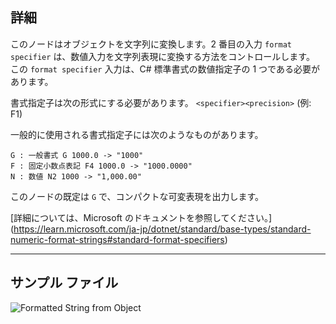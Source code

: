 ## 詳細
このノードはオブジェクトを文字列に変換します。2 番目の入力 `format specifier` は、数値入力を文字列表現に変換する方法をコントロールします。
この `format specifier` 入力は、C# 標準書式の数値指定子の 1 つである必要があります。

書式指定子は次の形式にする必要があります。
`<specifier><precision>` (例: F1)

一般的に使用される書式指定子には次のようなものがあります。
```
G : 一般書式 G 1000.0 -> "1000"
F : 固定小数点表記 F4 1000.0 -> "1000.0000"
N : 数値 N2 1000 -> "1,000.00"
```

このノードの既定は `G` で、コンパクトな可変表現を出力します。

[詳細については、Microsoft のドキュメントを参照してください。] (https://learn.microsoft.com/ja-jp/dotnet/standard/base-types/standard-numeric-format-strings#standard-format-specifiers)
___
## サンプル ファイル

![Formatted String from Object](./CoreNodeModels.FormattedStringFromObject_img.jpg)

